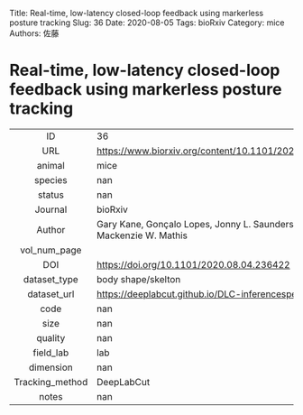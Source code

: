 Title: Real-time, low-latency closed-loop feedback using markerless posture tracking
Slug: 36
Date: 2020-08-05
Tags: bioRxiv
Category: mice
Authors: 佐藤

# Real-time, low-latency closed-loop feedback using markerless posture tracking

|||
|:-:|:-|
|ID| 36|
|URL| https://www.biorxiv.org/content/10.1101/2020.08.04.236422v1.full.pdf|
|animal| mice|
|species| nan|
|status| nan|
|Journal| bioRxiv|
|Author| Gary Kane, Gonçalo Lopes, Jonny L. Saunders, Alexander Mathis, & Mackenzie W. Mathis|
|vol_num_page| |
|DOI| https://doi.org/10.1101/2020.08.04.236422|
|dataset_type| body shape/skelton|
|dataset_url| https://deeplabcut.github.io/DLC-inferencespeed-benchmark/|
|code| nan|
|size| nan|
|quality| nan|
|field_lab      | lab|
|dimension      | nan|
|Tracking_method| DeepLabCut|
|notes          | nan|